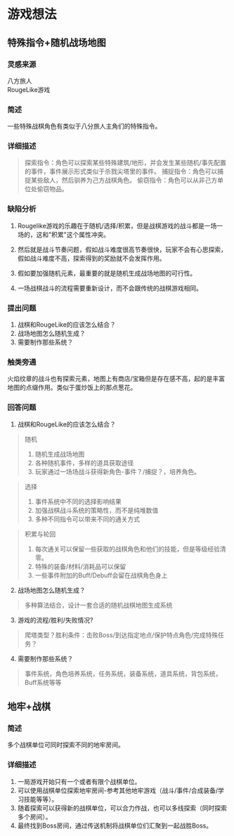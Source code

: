 # 游戏想法

## 特殊指令+随机战场地图

### 灵感来源

八方旅人  
RougeLike游戏

### 简述

一些特殊战棋角色有类似于八分旅人主角们的特殊指令。

### 详细描述

>探索指令：角色可以探索某些特殊建筑/地形，并会发生某些随机/事先配置的事件，事件展示形式类似于杀戮尖塔里的事件。
>捕捉指令：角色可以捕捉某些敌人，然后驯养为己方战棋角色。
>偷窃指令：角色可以从非己方单位处偷窃物品。

### 缺陷分析

1. Rougelike游戏的乐趣在于随机/选择/积累，但是战棋游戏的战斗都是一场一场的，这和"积累"这个属性冲突。

2. 然后就是战斗节奏问题，假如战斗难度很高节奏很快，玩家不会有心思探索，假如战斗难度不高，探索得到的奖励就不会发挥作用。

3. 假如要加强随机元素，最重要的就是随机生成战场地图的可行性。

4. 一场战棋战斗的流程需要重新设计，而不会跟传统的战棋游戏相同。

### 提出问题

1. 战棋和RougeLike的应该怎么结合？
2. 战场地图怎么随机生成？
3. 需要制作那些系统？

### 触类旁通

火焰纹章的战斗也有探索元素，地图上有商店/宝箱但是存在感不高，起的是丰富地图的点缀作用。类似于蛋炒饭上的那点葱花。

### 回答问题

1. 战棋和RougeLike的应该怎么结合？

>随机
>
>1. 随机生成战场地图
>2. 各种随机事件，多样的道具获取途径
>3. 玩家通过一场场战斗获得新角色-事件？/捕捉？，培养角色。

>选择
>
>1. 事件系统中不同的选择影响结果
>2. 加强战棋战斗系统的策略性，而不是纯堆数值
>3. 多种不同指令可以带来不同的通关方式

>积累与轮回
>
>1. 每次通关可以保留一些获取的战棋角色和他们的技能，但是等级经验清零。
>2. 特殊的装备/材料/消耗品可以保留
>3. 一些事件附加的Buff/Debuff会留在战棋角色身上

2. 战场地图怎么随机生成？

> 多种算法结合，设计一套合适的随机战棋地图生成系统

3. 游戏的流程/胜利/失败情况?

> 爬塔类型？胜利条件：击败Boss/到达指定地点/保护特点角色/完成特殊任务？

4. 需要制作那些系统？

>事件系统，角色培养系统，任务系统，装备系统，道具系统，背包系统，Buff系统等等

## 地牢+战棋

### 简述

多个战棋单位可同时探索不同的地牢房间。

### 详细描述

1. 一局游戏开始只有一个或者有限个战棋单位。
2. 可以使用战棋单位探索地牢房间-参考其他地牢游戏（战斗/事件/合成装备/学习技能等等）。
3. 随着探索可以获得新的战棋单位，可以合力作战，也可以多线探索（同时探索多个房间）。
4. 最终找到Boss房间，通过传送机制将战棋单位们汇聚到一起战胜Boss。